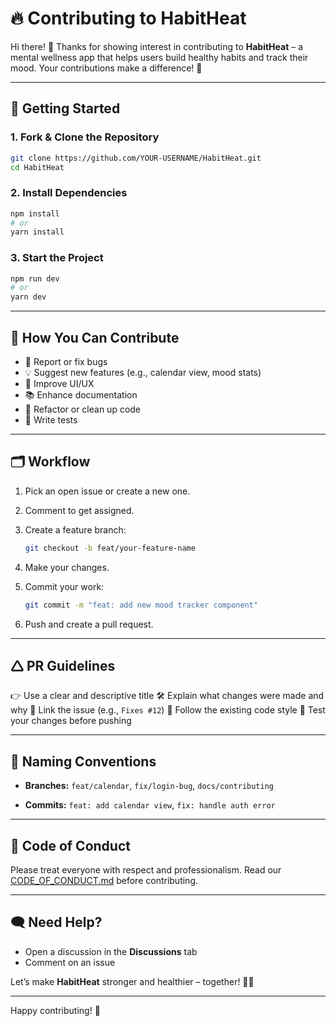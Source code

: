# 🔥 Contributing to HabitHeat

Hi there! 👋
Thanks for showing interest in contributing to **HabitHeat** – a mental wellness app that helps users build healthy habits and track their mood. Your contributions make a difference! 💪

---

## 🚀 Getting Started

### 1. Fork & Clone the Repository

```bash
git clone https://github.com/YOUR-USERNAME/HabitHeat.git
cd HabitHeat
```

### 2. Install Dependencies

```bash
npm install
# or
yarn install
```

### 3. Start the Project

```bash
npm run dev
# or
yarn dev
```

---

## 🧠 How You Can Contribute

* 🧻 Report or fix bugs
* 💡 Suggest new features (e.g., calendar view, mood stats)
* 🎨 Improve UI/UX
* 📚 Enhance documentation
* 🔧 Refactor or clean up code
* 🧪 Write tests

---

## 🗂️ Workflow

1. Pick an open issue or create a new one.
2. Comment to get assigned.
3. Create a feature branch:

   ```bash
   git checkout -b feat/your-feature-name
   ```
4. Make your changes.
5. Commit your work:

   ```bash
   git commit -m "feat: add new mood tracker component"
   ```
6. Push and create a pull request.

---

## 🛆 PR Guidelines

👉 Use a clear and descriptive title
🛠 Explain what changes were made and why
🔗 Link the issue (e.g., `Fixes #12`)
🎨 Follow the existing code style
🧪 Test your changes before pushing

---

## 📌 Naming Conventions

* **Branches:**
  `feat/calendar`, `fix/login-bug`, `docs/contributing`

* **Commits:**
  `feat: add calendar view`, `fix: handle auth error`

---

## 💙 Code of Conduct

Please treat everyone with respect and professionalism.
Read our [CODE\_OF\_CONDUCT.md](./CODE_OF_CONDUCT.md) before contributing.

---

## 🗨️ Need Help?

* Open a discussion in the **Discussions** tab
* Comment on an issue

Let’s make **HabitHeat** stronger and healthier – together! 🌱💚

---

Happy contributing! 🚀
